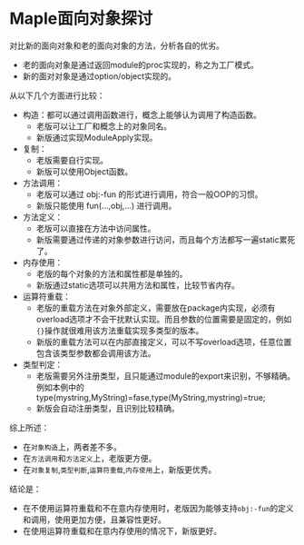 # Maple面向对象探讨
对比新的面向对象和老的面向对象的方法，分析各自的优劣。
+ 老的面向对象是通过返回module的proc实现的，称之为工厂模式。
+ 新的面对对象是通过option/object实现的。

从以下几个方面进行比较：
+ 构造：都可以通过调用函数进行，概念上能够认为调用了构造函数。
    + 老版可以让工厂和概念上的对象同名。
    + 新版通过实现ModuleApply实现。
+ 复制：
    + 老版需要自行实现。
    + 新版可以使用Object函数。
+ 方法调用：
    + 老版可以通过 obj:-fun 的形式进行调用，符合一般OOP的习惯。
    + 新版只能使用 fun(...,obj,...) 进行调用。
+ 方法定义：
    + 老版可以直接在方法中访问属性。
    + 新版需要通过传递的对象参数进行访问，而且每个方法都写一遍static累死了。
+ 内存使用：
    + 老版的每个对象的方法和属性都是单独的。
    + 新版通过static选项可以共用方法和属性，比较节省内存。
+ 运算符重载：
    + 老版的重载方法在对象外部定义，需要放在package内实现，必须有overload选项才不会干扰默认实现。而且参数的位置需要是固定的，例如`{}`操作就很难用该方法重载实现多类型的版本。
    + 新版的重载方法可以在内部直接定义，可以不写overload选项，任意位置包含该类型参数都会调用该方法。
+ 类型判定：
    + 老版需要另外注册类型，且只能通过module的export来识别，不够精确。例如本例中的type(mystring,MyString)=fase,type(MyString,mystring)=true;
    + 新版会自动注册类型，且识别比较精确。

综上所述：
+ 在`对象构造`上，两者差不多。
+ 在`方法调用`和`方法定义`上，老版更方便。
+ 在`对象复制`,`类型判断`,`运算符重载`,`内存使用`上，新版更优秀。

结论是：
+ 在不使用运算符重载和不在意内存使用时，老版因为能够支持`obj:-fun`的定义和调用，使用更加方便，且兼容性更好。
+ 在使用运算符重载和在意内存使用的情况下，新版更好。